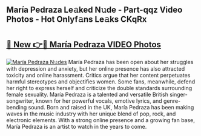 ## María Pedraza Le𝚊ked N𝚞de - Part-qqz Video Photos - Hot Onlyf𝚊ns Le𝚊ks CKqRx

# <h2><a href="http://ab1811.deff.icu/?id=Mar%c3%ada+Pedraza">🔗 New 👉🔴 María Pedraza VIDEO Photos</a></h2>

[![María Pedraza N𝚞des](https://i.imgur.com/rIISA9y.gif)](http://ab1811.deff.icu/?id=Mar%c3%ada+Pedraza)
María Pedraza has been open about her struggles with depression and anxiety, but her online presence has also attracted toxicity and online harassment. Critics argue that her content perpetuates harmful stereotypes and objectifies women. Some fans, meanwhile, defend her right to express herself and criticize the double standards surrounding female sexuality. María Pedraza is a talented and versatile British singer-songwriter, known for her powerful vocals, emotive lyrics, and genre-bending sound. Born and raised in the UK, María Pedraza has been making waves in the music industry with her unique blend of pop, rock, and electronic elements. With a strong online presence and a growing fan base, María Pedraza is an artist to watch in the years to come.
